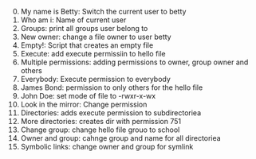 0. My name is Betty: Switch the current user to betty
1. Who am i: Name of current user
2. Groups: print all groups user belong to
3. New owner: change a file owner to user betty
4. Empty!: Script that creates an empty file
5. Execute: add execute permissiin to hello file
6. Multiple permissions: adding permissions to owner, group owner and  others
7. Everybody: Execute permission to everybody
8. James Bond: permission to only others for the hello file
9. John Doe: set mode of file to -rwxr-x-wx
10. Look in the mirror: Change permission
11. Directories: adds execute permission to subdirectoriea
12. More directories: creates dir with permission 751
13. Change group: change hello file grouo to school
14. Owner and group: cahnge group and name for all directoriea
15. Symbolic links: change owner and group for symlink
